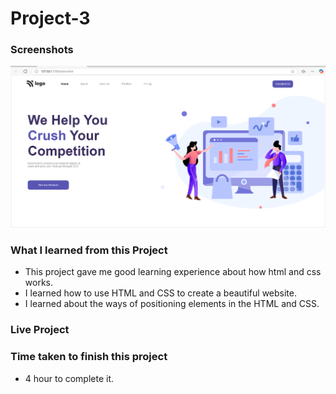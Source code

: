 # Project-3

### Screenshots

<img  alt="no image" src="./Screenshot.png">

### What I learned from this Project
- This project gave me good learning experience about how html and css works.
- I learned how to use HTML and CSS to create a beautiful website.
- I learned about the ways of positioning elements in the HTML and CSS.
### Live Project


### Time taken to finish this project
- 4 hour to complete it.
